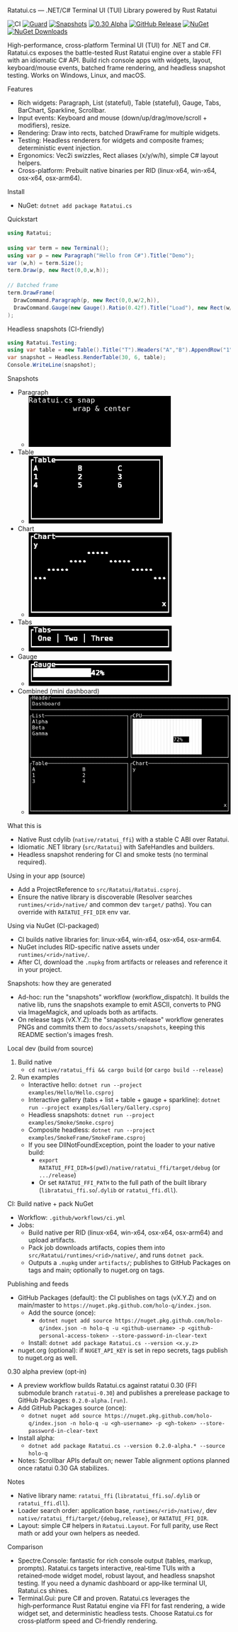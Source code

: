 Ratatui.cs — .NET/C# Terminal UI (TUI) Library powered by Rust Ratatui

![CI](https://github.com/holo-q/Ratatui.cs/actions/workflows/ci.yml/badge.svg)
[![Guard](https://github.com/holo-q/Ratatui.cs/actions/workflows/guard.yml/badge.svg)](https://github.com/holo-q/Ratatui.cs/actions/workflows/guard.yml)
[![Snapshots](https://github.com/holo-q/Ratatui.cs/actions/workflows/snapshots.yml/badge.svg)](https://github.com/holo-q/Ratatui.cs/actions/workflows/snapshots.yml)
[![0.30 Alpha](https://github.com/holo-q/Ratatui.cs/actions/workflows/ci-030.yml/badge.svg)](https://github.com/holo-q/Ratatui.cs/actions/workflows/ci-030.yml)
[![GitHub Release](https://img.shields.io/github/v/release/holo-q/Ratatui.cs?logo=github)](https://github.com/holo-q/Ratatui.cs/releases)
[![NuGet](https://img.shields.io/nuget/v/Ratatui.cs.svg?logo=nuget&label=NuGet)](https://www.nuget.org/packages/Ratatui.cs)
[![NuGet Downloads](https://img.shields.io/nuget/dt/Ratatui.cs.svg?logo=nuget)](https://www.nuget.org/packages/Ratatui.cs)

High-performance, cross-platform Terminal UI (TUI) for .NET and C#. Ratatui.cs exposes the battle-tested Rust Ratatui engine over a stable FFI with an idiomatic C# API. Build rich console apps with widgets, layout, keyboard/mouse events, batched frame rendering, and headless snapshot testing. Works on Windows, Linux, and macOS.

Features
- Rich widgets: Paragraph, List (stateful), Table (stateful), Gauge, Tabs, BarChart, Sparkline, Scrollbar.
- Input events: Keyboard and mouse (down/up/drag/move/scroll + modifiers), resize.
- Rendering: Draw into rects, batched DrawFrame for multiple widgets.
- Testing: Headless renderers for widgets and composite frames; deterministic event injection.
- Ergonomics: Vec2i swizzles, Rect aliases (x/y/w/h), simple C# layout helpers.
- Cross-platform: Prebuilt native binaries per RID (linux-x64, win-x64, osx-x64, osx-arm64).

Install
- NuGet: `dotnet add package Ratatui.cs`

Quickstart
```csharp
using Ratatui;

using var term = new Terminal();
using var p = new Paragraph("Hello from C#").Title("Demo");
var (w,h) = term.Size();
term.Draw(p, new Rect(0,0,w,h));

// Batched frame
term.DrawFrame(
  DrawCommand.Paragraph(p, new Rect(0,0,w/2,h)),
  DrawCommand.Gauge(new Gauge().Ratio(0.42f).Title("Load"), new Rect(w/2,0,w/2,3))
);
```

Headless snapshots (CI-friendly)
```csharp
using Ratatui.Testing;
using var table = new Table().Title("T").Headers("A","B").AppendRow("1","2");
var snapshot = Headless.RenderTable(30, 6, table);
Console.WriteLine(snapshot);
```

Snapshots
- Paragraph
  - ![Paragraph snapshot](docs/assets/snapshots/paragraph.png)
- Table
  - ![Table snapshot](docs/assets/snapshots/table.png)
- Chart
  - ![Chart snapshot](docs/assets/snapshots/chart.png)
- Tabs
  - ![Tabs snapshot](docs/assets/snapshots/tabs.png)
- Gauge
  - ![Gauge snapshot](docs/assets/snapshots/gauge.png)
- Combined (mini dashboard)
  - ![Combined snapshot](docs/assets/snapshots/combined.png)

What this is
- Native Rust cdylib (`native/ratatui_ffi`) with a stable C ABI over Ratatui.
- Idiomatic .NET library (`src/Ratatui`) with SafeHandles and builders.
- Headless snapshot rendering for CI and smoke tests (no terminal required).

Using in your app (source)
- Add a ProjectReference to `src/Ratatui/Ratatui.csproj`.
- Ensure the native library is discoverable (Resolver searches `runtimes/<rid>/native/` and common dev `target/` paths). You can override with `RATATUI_FFI_DIR` env var.

Using via NuGet (CI-packaged)
- CI builds native libraries for: linux-x64, win-x64, osx-x64, osx-arm64.
- NuGet includes RID-specific native assets under `runtimes/<rid>/native/`.
- After CI, download the `.nupkg` from artifacts or releases and reference it in your project.

Snapshots: how they are generated
- Ad-hoc: run the "snapshots" workflow (workflow_dispatch). It builds the native lib, runs the snapshots example to emit ASCII, converts to PNG via ImageMagick, and uploads both as artifacts.
- On release tags (vX.Y.Z): the "snapshots-release" workflow generates PNGs and commits them to `docs/assets/snapshots`, keeping this README section's images fresh.

Local dev (build from source)
1) Build native
   - `cd native/ratatui_ffi && cargo build` (or `cargo build --release`)
2) Run examples
   - Interactive hello: `dotnet run --project examples/Hello/Hello.csproj`
   - Interactive gallery (tabs + list + table + gauge + sparkline): `dotnet run --project examples/Gallery/Gallery.csproj`
   - Headless snapshots: `dotnet run --project examples/Smoke/Smoke.csproj`
   - Composite headless: `dotnet run --project examples/SmokeFrame/SmokeFrame.csproj`
   - If you see DllNotFoundException, point the loader to your native build:
     - `export RATATUI_FFI_DIR=$(pwd)/native/ratatui_ffi/target/debug` (or `.../release`)
     - Or set `RATATUI_FFI_PATH` to the full path of the built library (`libratatui_ffi.so`/`.dylib` or `ratatui_ffi.dll`).

CI: Build native + pack NuGet
- Workflow: `.github/workflows/ci.yml`
- Jobs:
  - Build native per RID (linux-x64, win-x64, osx-x64, osx-arm64) and upload artifacts.
  - Pack job downloads artifacts, copies them into `src/Ratatui/runtimes/<rid>/native/`, and runs `dotnet pack`.
  - Outputs a `.nupkg` under `artifacts/`; publishes to GitHub Packages on tags and main; optionally to nuget.org on tags.

Publishing and feeds
- GitHub Packages (default): the CI publishes on tags (vX.Y.Z) and on main/master to `https://nuget.pkg.github.com/holo-q/index.json`.
  - Add the source (once):
    - `dotnet nuget add source https://nuget.pkg.github.com/holo-q/index.json -n holo-q -u <github-username> -p <github-personal-access-token> --store-password-in-clear-text`
  - Install: `dotnet add package Ratatui.cs --version <x.y.z>`
- nuget.org (optional): if `NUGET_API_KEY` is set in repo secrets, tags publish to nuget.org as well.

0.30 alpha preview (opt-in)
- A preview workflow builds Ratatui.cs against ratatui 0.30 (FFI submodule branch `ratatui-0.30`) and publishes a prerelease package to GitHub Packages: `0.2.0-alpha.[run]`.
- Add GitHub Packages source (once):
  - `dotnet nuget add source https://nuget.pkg.github.com/holo-q/index.json -n holo-q -u <gh-username> -p <gh-token> --store-password-in-clear-text`
- Install alpha:
  - `dotnet add package Ratatui.cs --version 0.2.0-alpha.* --source holo-q`
- Notes: Scrollbar APIs default on; newer Table alignment options planned once ratatui 0.30 GA stabilizes.

Notes
- Native library name: `ratatui_ffi` (`libratatui_ffi.so`/`.dylib` or `ratatui_ffi.dll`).
- Loader search order: application base, `runtimes/<rid>/native/`, dev `native/ratatui_ffi/target/{debug,release}`, or `RATATUI_FFI_DIR`.
- Layout: simple C# helpers in `Ratatui.Layout`. For full parity, use Rect math or add your own helpers as needed.

Comparison
- Spectre.Console: fantastic for rich console output (tables, markup, prompts). Ratatui.cs targets interactive, real‑time TUIs with a retained‑mode widget model, robust layout, and headless snapshot testing. If you need a dynamic dashboard or app‑like terminal UI, Ratatui.cs shines.
- Terminal.Gui: pure C# and proven. Ratatui.cs leverages the high‑performance Rust Ratatui engine via FFI for fast rendering, a wide widget set, and deterministic headless tests. Choose Ratatui.cs for cross‑platform speed and CI‑friendly rendering.
